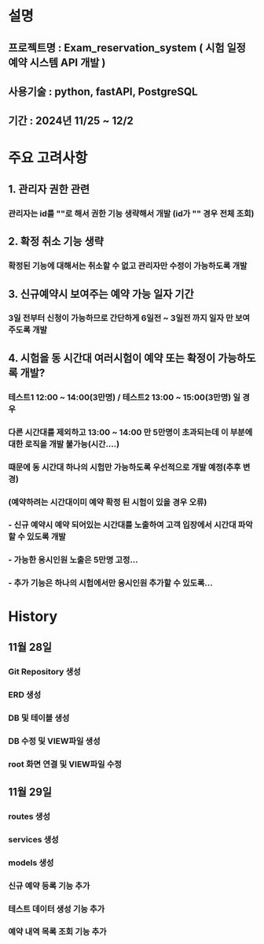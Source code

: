 # 설명
## 프로젝트명 : Exam_reservation_system ( 시험 일정 예약 시스템 API 개발 )
## 사용기술 : python, fastAPI, PostgreSQL
## 기간 : 2024년 11/25 ~ 12/2

# 주요 고려사항
## 1. 관리자 권한 관련
### 관리자는 id를 ""로 해서 권한 기능 생략해서 개발 (id가 "" 경우 전체 조회)
## 2. 확정 취소 기능 생략
### 확정된 기능에 대해서는 취소할 수 없고 관리자만 수정이 가능하도록 개발
## 3. 신규예약시 보여주는 예약 가능 일자 기간
### 3일 전부터 신청이 가능하므로 간단하게 6일전 ~ 3일전 까지 일자 만 보여주도록 개발
## 4. 시험을 동 시간대 여러시험이 예약 또는 확정이 가능하도록 개발?
### 테스트1 12:00 ~ 14:00(3만명) / 테스트2 13:00 ~ 15:00(3만명) 일 경우
### 다른 시간대를 제외하고 13:00 ~ 14:00 만 5만명이 초과되는데 이 부분에 대한 로직을 개발 불가능(시간....)
### 때문에 동 시간대 하나의 시험만 가능하도록 우선적으로 개발 예정(추후 변경)
### (예약하려는 시간대이미 예약 확정 된 시험이 있을 경우 오류) 
### - 신규 예약시 예약 되어있는 시간대를 노출하여 고객 입장에서 시간대 파악할 수 있도록 개발
### - 가능한 응시인원 노출은 5만명 고정...
### - 추가 기능은 하나의 시험에서만 응시인원 추가할 수 있도록...

# History
## 11월 28일 
### Git Repository 생성
### ERD 생성
### DB 및 테이블 생성
### DB 수정 및 VIEW파일 생성
### root 화면 연결 및 VIEW파일 수정

## 11월 29일
### routes 생성
### services 생성
### models 생성
### 신규 예약 등록 기능 추가
### 테스트 데이터 생성 기능 추가
### 예약 내역 목록 조회 기능 추가